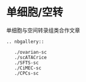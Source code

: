 # 单细胞/空转

单细胞与空间转录组类合作文章


```{eval-rst}
.. nbgallery::

   ./ovarian-sc
   ./scATACrice
   ./SFTS-sc
   ./CiMEC-sc
   ./CPCs-sc
```
